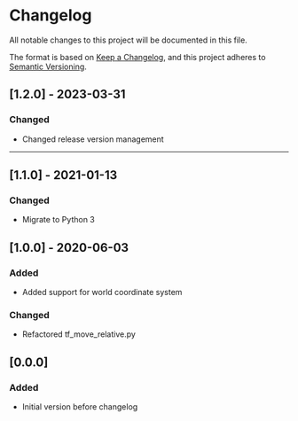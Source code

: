 # Changelog
All notable changes to this project will be documented in this file.

The format is based on [Keep a Changelog](https://keepachangelog.com/en/1.0.0/),
and this project adheres to [Semantic Versioning](https://semver.org/spec/v2.0.0.html).

## [1.2.0] - 2023-03-31

### Changed

- Changed release version management

***

## [1.1.0] - 2021-01-13

### Changed

- Migrate to Python 3

## [1.0.0] - 2020-06-03

### Added

- Added support for world coordinate system

### Changed

- Refactored tf_move_relative.py

## [0.0.0]

### Added

- Initial version before changelog
